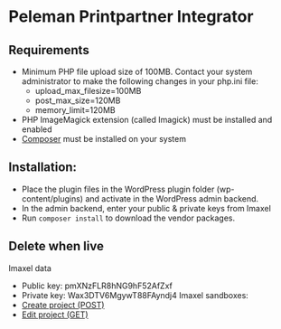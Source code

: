 # Peleman Printpartner Integrator

## Requirements

-   Minimum PHP file upload size of 100MB. Contact your system administrator to make the following changes in your php.ini file:
    -   upload_max_filesize=100MB
    -   post_max_size=120MB
    -   memory_limit=120MB
-   PHP ImageMagick extension (called Imagick) must be installed and enabled
-   [Composer](https://getcomposer.org/) must be installed on your system

## Installation:

-   Place the plugin files in the WordPress plugin folder (wp-content/plugins) and activate in the WordPress admin backend.
-   In the admin backend, enter your public & private keys from Imaxel
-   Run `composer install` to download the vendor packages.

## Delete when live

Imaxel data

-   Public key: pmXNzFLR8hNG9hF52AfZxf
-   Private key: Wax3DTV6MgywT88FAyndj4
    Imaxel sandboxes:
-   [Create project (POST)](https://services.imaxel.com/peleman/apisandbox/#/api/create_project)
-   [Edit project (GET)](https://services.imaxel.com/peleman/apisandbox/#/api/edit_project)
